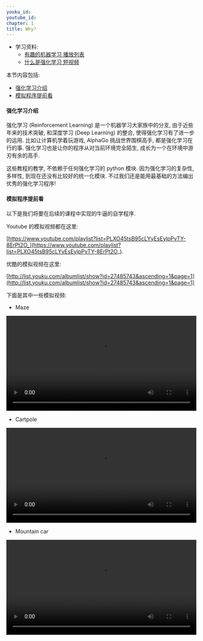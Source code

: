 ```yaml
---
youku_id:
youtube_id:
chapter: 1
title: Why?
---
```

* 学习资料:
  * [有趣的机器学习 播放列表](/tutorials/machine-learning/ML-intro/)
  * [什么是强化学习 短视频](#)

本节内容包括:

* [强化学习介绍](#intro)
* [模拟程序提前看](#sim)

<h4 class="tut-h4-pad" id="intro">强化学习介绍</h4>

强化学习 (Reinforcement Learning) 是一个机器学习大家族中的分支, 由于近些年来的技术突破,
和深度学习 (Deep Learning) 的整合, 使得强化学习有了进一步的运用. 比如让计算机学着玩游戏,
AlphaGo 挑战世界围棋高手, 都是强化学习在行的事.
强化学习也是让你的程序从对当前环境完全陌生, 成长为一个在环境中游刃有余的高手.

这些教程的教学, 不依赖于任何强化学习的 python 模块.
因为强化学习的复杂性, 多样性, 到现在还没有比较好的统一化模块.
不过我们还是能用最基础的方法编出优秀的强化学习程序!

<h4 class="tut-h4-pad" id="sim">模拟程序提前看</h4>

以下是我们将要在后续的课程中实现的牛逼的自学程序.

Youtube 的模拟视频都在这里:

[https://www.youtube.com/playlist?list=PLXO45tsB95cLYyEsEylpPvTY-8ErPt2O_](https://www.youtube.com/playlist?list=PLXO45tsB95cLYyEsEylpPvTY-8ErPt2O_).

优酷的模拟视频在这里:

[http://list.youku.com/albumlist/show?id=27485743&ascending=1&page=1](http://list.youku.com/albumlist/show?id=27485743&ascending=1&page=1)

下面是其中一些模拟视频:

* Maze
<video width="500" controls loop autoplay>
  <source src="/static/results/rl/maze sarsa_lambda.mp4" type="video/mp4">
  Your browser does not support HTML5 video.
</video>

* Cartpole
<video width="500" controls loop autoplay>
  <source src="/static/results/rl/cartpole dqn.mp4" type="video/mp4">
  Your browser does not support HTML5 video.
</video>

* Mountain car
<video width="500" controls loop autoplay>
  <source src="/static/results/rl/mountaincar dqn.mp4" type="video/mp4">
  Your browser does not support HTML5 video.
</video>
